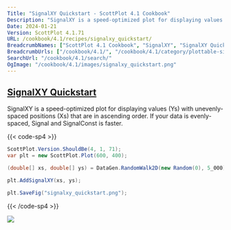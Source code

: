 ```yaml
---
Title: "SignalXY Quickstart - ScottPlot 4.1 Cookbook"
Description: "SignalXY is a speed-optimized plot for displaying values (Ys) with unevenly-spaced positions (Xs) that are in ascending order. If your data is evenly-spaced, Signal and SignalConst is faster."
Date: 2024-01-21
Version: ScottPlot 4.1.71
URL: /cookbook/4.1/recipes/signalxy_quickstart/
BreadcrumbNames: ["ScottPlot 4.1 Cookbook", "SignalXY", "SignalXY Quickstart"]
BreadcrumbUrls: ["/cookbook/4.1/", "/cookbook/4.1/category/plottable-signalxy", "/cookbook/4.1/recipes/signalxy_quickstart/"]
SearchUrl: "/cookbook/4.1/search/"
OgImage: "/cookbook/4.1/images/signalxy_quickstart.png"
---
```


<h2><a id='signalxy-quickstart' href='/cookbook/4.1/recipes/signalxy_quickstart/'>SignalXY Quickstart</a></h2>

SignalXY is a speed-optimized plot for displaying values (Ys) with unevenly-spaced positions (Xs) that are in ascending order. If your data is evenly-spaced, Signal and SignalConst is faster.

{{< code-sp4 >}}

```cs
ScottPlot.Version.ShouldBe(4, 1, 71);
var plt = new ScottPlot.Plot(600, 400);

(double[] xs, double[] ys) = DataGen.RandomWalk2D(new Random(0), 5_000);

plt.AddSignalXY(xs, ys);

plt.SaveFig("signalxy_quickstart.png");
```

{{< /code-sp4 >}}

<img src='../../images/signalxy_quickstart.png' class='d-block mx-auto my-5' />


